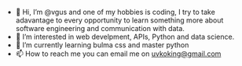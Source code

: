 - 👋 Hi, I’m @vgus and one of my hobbies is coding, I try to take adavantage to every opportunity to learn something more about software engineering and communication with data. 
- 👀 I’m interested in web develpment, APIs, Python and data science.
- 🌱 I’m currently learning bulma css and master python
- 📫 How to reach me you can email me on uvkoking@gmail.com

<!---
vgus/vgus is a ✨ special ✨ repository because its `README.md` (this file) appears on your GitHub profile.
You can click the Preview link to take a look at your changes.
--->
